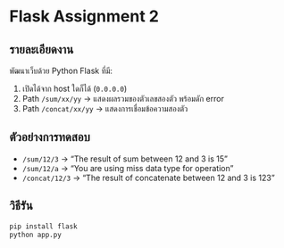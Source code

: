 # Flask Assignment 2

## รายละเอียดงาน
พัฒนาเว็บด้วย Python Flask ที่มี:
1. เปิดได้จาก host ใดก็ได้ (`0.0.0.0`)
2. Path `/sum/xx/yy` → แสดงผลรวมของตัวเลขสองตัว พร้อมดัก error
3. Path `/concat/xx/yy` → แสดงการเชื่อมข้อความสองตัว

## ตัวอย่างการทดสอบ
- `/sum/12/3` → “The result of sum between 12 and 3 is 15”
- `/sum/12/a` → “You are using miss data type for operation”
- `/concat/12/3` → “The result of concatenate between 12 and 3 is 123”

## วิธีรัน
```bash
pip install flask
python app.py

